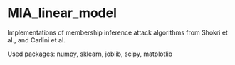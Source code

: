 # MIA_linear_model

Implementations of membership inference attack algorithms from Shokri et al., and Carlini et al.

Used packages: numpy, sklearn, joblib, scipy, matplotlib
